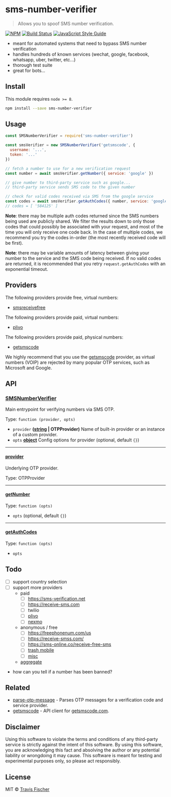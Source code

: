 # sms-number-verifier

> Allows you to spoof SMS number verification.

[![NPM](https://img.shields.io/npm/v/sms-number-verifier.svg)](https://www.npmjs.com/package/sms-number-verifier) [![Build Status](https://travis-ci.com/transitive-bullshit/sms-number-verifier.svg?branch=master)](https://travis-ci.com/transitive-bullshit/sms-number-verifier) [![JavaScript Style Guide](https://img.shields.io/badge/code_style-standard-brightgreen.svg)](https://standardjs.com)

-   meant for automated systems that need to bypass SMS number verification
-   handles hundreds of known services (wechat, google, facebook, whatsapp, uber, twitter, etc...)
-   thorough test suite
-   great for bots...

## Install

This module requires `node >= 8`.

```bash
npm install --save sms-number-verifier
```

## Usage

```js
const SMSNumberVerifier = require('sms-number-verifier')

const smsVerifier = new SMSNumberVerifier('getsmscode', {
  username: '...',
  token: '...'
})

// fetch a number to use for a new verification request
const number = await smsVerifier.getNumber({ service: 'google' })

// give number to third-party service such as google...
// third-party service sends SMS code to the given number

// check for valid codes received via SMS from the google service
const codes = await smsVerifier.getAuthCodes({ number, service: 'google' })
// codes = [ '584125' ]
```

**Note**: there may be multiple auth codes returned since the SMS numbers being used are publicly shared. We filter the results down to only those codes that could possibly be associated with your request, and most of the time you will only receive one code back. In the case of multiple codes, we recommend you try the codes in-order (the most recently received code will be first).

**Note**: there may be variable amounts of latency between giving your number to the service and the SMS code being received. If no valid codes are returned, it is recommended that you retry `request.getAuthCodes` with an exponential timeout.

## Providers

The following providers provide free, virtual numbers:

-   [smsreceivefree](https://smsreceivefree.com/)

The following providers provide paid, virtual numbers:

-   [plivo](https://www.plivo.com/)

The following providers provide paid, physical numbers:

-   [getsmscode](http://www.getsmscode.com/)

We highly recommend that you use the [getsmscode](http://www.getsmscode.com/) provider, as virtual numbers (VOIP) are rejected by many popular OTP services, such as Microsoft and Google.

## API

<!-- Generated by documentation.js. Update this documentation by updating the source code. -->

### [SMSNumberVerifier](https://github.com/transitive-bullshit/sms-number-verifier/blob/10f8836f814c178a3def0245750f045dc3e72dc1/index.js#L19-L103)

Main entrypoint for verifying numbers via SMS OTP.

Type: `function (provider, opts)`

-   `provider` **([string](https://developer.mozilla.org/docs/Web/JavaScript/Reference/Global_Objects/String) | OTPProvider)** Name of built-in provider or an instance
    of a custom provider.
-   `opts` **[object](https://developer.mozilla.org/docs/Web/JavaScript/Reference/Global_Objects/Object)** Config options for provider (optional, default `{}`)

* * *

#### [provider](https://github.com/transitive-bullshit/sms-number-verifier/blob/10f8836f814c178a3def0245750f045dc3e72dc1/index.js#L35-L35)

Underlying OTP provider.

Type: OTPProvider

* * *

#### [getNumber](https://github.com/transitive-bullshit/sms-number-verifier/blob/10f8836f814c178a3def0245750f045dc3e72dc1/index.js#L40-L60)

Type: `function (opts)`

-   `opts`   (optional, default `{}`)

* * *

#### [getAuthCodes](https://github.com/transitive-bullshit/sms-number-verifier/blob/10f8836f814c178a3def0245750f045dc3e72dc1/index.js#L65-L98)

Type: `function (opts)`

-   `opts`

## Todo

-   [ ] support country selection
-   [ ] support more providers
    -   paid
        -   [ ] <https://sms-verification.net>
        -   [ ] <https://receive-sms.com>
        -   [ ] twilio
        -   [ ] [plivo](https://plivo.com)
        -   [ ] [nexmo](https://www.nexmo.com/pricing)
    -   anonymous / free
        -   [ ] <https://freephonenum.com/us>
        -   [ ] <https://receive-smss.com/>
        -   [ ] <https://sms-online.co/receive-free-sms>
        -   [ ] [trash mobile](https://www.spoofbox.com/en/tool/trash-mobile)
        -   [ ] [misc](https://drfone.wondershare.com/message/receive-message-online.html)
    -   [aggregate](https://www.reddit.com/r/privacytoolsIO/comments/8bz1j6/receive_anonymous_sms_online_without_giving_away/)
-   how can you tell if a number has been banned?

## Related

-   [parse-otp-message](https://github.com/transitive-bullshit/parse-otp-message) - Parses OTP messages for a verification code and service provider.
-   [getsmscode](https://github.com/transitive-bullshit/getsmscode) - API client for [getsmscode.com](http://www.getsmscode.com/).

## Disclaimer

Using this software to violate the terms and conditions of any third-party service is strictly against the intent of this software. By using this software, you are acknowledging this fact and absolving the author or any potential liability or wrongdoing it may cause. This software is meant for testing and experimental purposes only, so please act responsibly.

## License

MIT © [Travis Fischer](https://github.com/transitive-bullshit)
